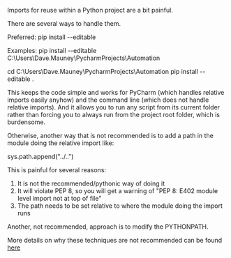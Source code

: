 Imports for reuse within a Python project are a bit painful.

There are several ways to handle them.

Preferred:
pip install --editable <path>

Examples:
pip install --editable C:\Users\Dave.Mauney\PycharmProjects\Automation

cd C:\Users\Dave.Mauney\PycharmProjects\Automation
pip install --editable .

This keeps the code simple and works for PyCharm (which handles relative imports easily anyhow) and the command line (which does not handle relative imports).
And it allows you to run any script from its current folder rather than forcing you to always run from the project root folder, which is burdensome.

Otherwise, another way that is not recommended is to add a path in the module doing the relative import like:

sys.path.append("../..")

This is painful for several reasons:

1. It is not the recommended/pythonic way of doing it
2. It will violate PEP 8, so you will get a warning of "PEP 8: E402 module level import not at top of file"
3. The path needs to be set relative to where the module doing the import runs

Another, not recommended, approach is to modify the PYTHONPATH.

More details on why these techniques are not recommended can be found [here](https://stackoverflow.com/questions/68033795/avoiding-sys-path-append-for-imports)